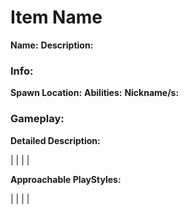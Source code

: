 # Item Name

**Name:**
**Description:**

### Info:

**Spawn Location:**
**Abilities:**
**Nickname/s:**

### Gameplay:

**Detailed Description:**

|
|
|
|

**Approachable PlayStyles:**

|
|
|
|